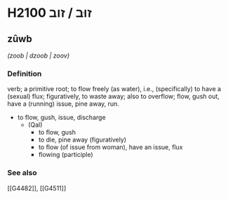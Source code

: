 # H2100 זוּב / זוב

## zûwb

_(zoob | dzoob | zoov)_

### Definition

verb; a primitive root; to flow freely (as water), i.e., (specifically) to have a (sexual) flux; figuratively, to waste away; also to overflow; flow, gush out, have a (running) issue, pine away, run.

- to flow, gush, issue, discharge
    - (Qal)
        - to flow, gush
        - to die, pine away (figuratively)
        - to flow (of issue from woman), have an issue, flux
        - flowing (participle)
### See also

[[G4482]], [[G4511]]

